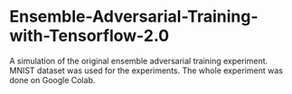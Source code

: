 # Ensemble-Adversarial-Training-with-Tensorflow-2.0
A simulation of the original ensemble adversarial training experiment. MNIST dataset was used for the experiments. The whole experiment was done on Google Colab.
